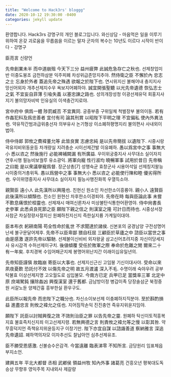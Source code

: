 ```yaml
---
title: "Welcome to Hack3rs' bloggg"
date: 2020-10-12 19:30:00 -0400
categories: jekyll update
---
```


환영합니다.
Hack3rs 강명구의 개인 블로그입니다.
와신상담 - 마음먹은 일을 이루기 위하여 온갖 괴로움을 무릅씀을 이르는 말자
군자의 복수는 10년도 이르다
시작이 반이다 - 강명구

臣亮言
신량언

先帝創業未半 而中道崩殂 今天下三分 益州疲弊 此誠危急存亡之秋也.
선제창업미반 이중도붕조 금천하삼분 익주피폐 차성위급존망지추야.
然侍衛之臣 不懈於內 忠志之士 忘身於外者 蓋追先帝之殊遇 欲報之於陛下也.
연시위지신 불해어내 충지지사 망신어외자 개추선제지수우 욕보지어폐하야.
誠宜開張聖聽 以光先帝遺德 恢弘志士之氣 不宜妄自菲薄 引喩失義 以塞忠諫之路也.
성의개장성청 이광선제유덕 회홍지사지기 불의망자비박 인유실의 이색충간지로야.

宮中府中 俱爲一體 陟罰臧否 不宜異同.
궁중부중 구위일체 척벌장부 불의이동.
若有作姦犯科及爲忠善者 宜付有司 論其刑賞 以昭陛下平明之理 不宜偏私 使內外異法也.
약유작간범과급위충선자 의부유사 논기형상 이소폐하평명지리 불의편사 사내외이법야.

侍中侍郞 郭攸之費褘董允等 此皆良實 志慮忠純 是以先帝簡拔 以遺陛下.
시중시랑 곽유지비위동윤등 차개량실 지려충순 시이선제간발 이유폐하.
愚以爲宮中之事 事無大小 悉以咨之 然後施行 必能裨補闕漏 有所廣益.
우이위궁중지사 사무대소 실이자지 연후시행 필능비보궐루 유소광익.
將軍向寵 性行淑均 曉暢軍事 試用於昔日 先帝稱之曰能 是以衆議擧寵爲督.
장군상총[7] 성행숙균 효창군사 시용어석일 선제칭지왈능 시이중의거총위독.
愚以爲營中之事 事無大小 悉以咨之 必能使行陳和睦 優劣得所也.
우이위영중지사 사무대소 실이자지 필능사행진화목 우열득소야.

親賢臣 遠小人 此先漢所以興隆也.
친현신 원소인 차선한소이흥륭야.
親小人 遠賢臣 此後漢所以傾頹也.
친소인 원현신 차후한소이경퇴야.
先帝在時 每與臣論此事 未嘗不歎息痛恨於桓靈也.
선제재시 매여신론차사 미상불탄식통한어환영야.
侍中尙書長史參軍 此悉貞良死節之臣 願陛下親之信之 則漢室之隆 可計日而待也.
시중상서장사참군 차실정량사절지신 원폐하친지신지 즉한실지륭 가계일이대야.

臣本布衣 躬耕南陽 苟全性命於亂世 不求聞達於諸侯.
신본포의 궁경남양 구전성명어난세 불구문달어제후.
先帝不以臣卑鄙 猥自枉屈 三顧臣於草廬之中 諮臣以當世之事 由是感激 遂許先帝以驅馳.
선제불이신비비 외자왕굴 삼고신어초려지중 자신이당세지사 유시감격 수허선제이구치.
後値傾覆 受任於敗軍之際 奉命於危難之閒 爾來二十有一年矣.
후치경복 수임어패군지제 봉명어위난지간 이래이십유일년의.

先帝知臣謹愼 故臨崩 寄臣以大事也.
선제지신근신 고임붕 기신이대사야.
受命以來 夙夜憂歎 恐託付不效 以傷先帝之明 故五月渡瀘 深入不毛.
수명이래 숙야우려 공부탁불효 이상선제지명 고오월도로 심입불모.
今南方已定 兵甲已足 當獎率三軍 北定中原 庶竭駑鈍 攘除姦凶 興復漢室 還于舊都.
금남방이정 병갑이족 당장솔삼군 북정중원 서갈노둔 양제간흉 흥부한실 환우구도.

此臣所以報先帝 而忠陛下之職分也.
차신소이보선제 이충폐하지직분야.
至於斟酌損益 進盡忠言 則攸之褘允之任也.
지어짐작손익 진진충언 즉유지위윤지임야.

願陛下 託臣以討賊興復之效 不效則治臣之罪 以告先帝之靈.
원폐하 탁신이토적흥복지효 불효즉치신지죄 이고선제지령.
若無興德之言 則責攸之褘允等之慢 以彰其咎.
약무흥덕지언 즉책유지위윤등지구 이창기만.
陛下亦宜自謀 以諮諏善道 察納雅言 深追先帝遺詔.
폐하역의자모 이자추선도 찰납아언 심추선제유조.

臣不勝受恩感激.
신불승수은감격.
今當遠離 臨表涕零 不知所言.
금당원리 임표체읍 부지소언.

建興五年 平北大都督 丞相 武鄕侯 領益州牧 知內外事 諸葛亮
건흥오년 평북대도독 승상 무향후 영익주목 지내외사 제갈량
